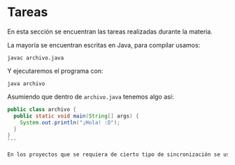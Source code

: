 # Tareas

En esta sección se encuentran las tareas realizadas durante la materia.

La mayoría se encuentran escritas en Java, para compilar usamos:

`javac archivo.java` 

Y ejecutaremos el programa con:

`java archivo`

Asumiendo que dentro de `archivo.java` tenemos algo así:

```java
public class archivo {
  public static void main(String[] args) {
    System.out.println("¡Hola! :D");
  }
}
``` 

En los proyectos que se requiera de cierto tipo de sincronización se usará Docker y se dejará documentación para poder usarlo.
